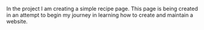 In the project I am creating a simple recipe page.  This page is being created in an attempt to begin my journey in learning how to create and maintain a website.